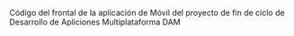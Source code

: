Código del frontal de la aplicación de Móvil del proyecto de fin de ciclo de Desarrollo de Apliciones Multiplataforma DAM
